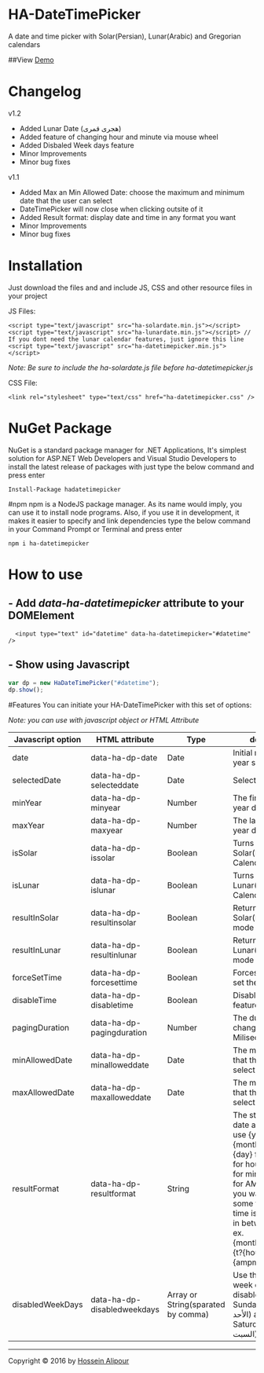 # HA-DateTimePicker
A date and time picker with Solar(Persian), Lunar(Arabic) and Gregorian calendars

##View [Demo](http://demos.hosseinalipour.ir/ha-datetimepicker)

# Changelog
v1.2
 - Added Lunar Date (هجری قمری)
 - Added feature of changing hour and minute via mouse wheel
 - Added Disbaled Week days feature
 - Minor Improvements
 - Minor bug fixes

v1.1
 - Added Max an Min Allowed Date: choose the maximum and minimum date that the user can select 
 - DateTimePicker will now close when clicking outsite of it
 - Added Result format: display date and time in any format you want
 - Minor Improvements
 - Minor bug fixes

# Installation

Just download the files and and include JS, CSS and other resource files in your project

JS Files:
```
<script type="text/javascript" src="ha-solardate.min.js"></script>
<script type="text/javascript" src="ha-lunardate.min.js"></script> // If you dont need the lunar calendar features, just ignore this line
<script type="text/javascript" src="ha-datetimepicker.min.js"></script>
```
*Note: Be sure to include the ha-solardate.js file before ha-datetimepicker.js*

CSS File:
```
<link rel="stylesheet" type="text/css" href="ha-datetimepicker.css" />
```

# NuGet Package
 
 NuGet is a standard package manager for .NET Applications, It's simplest solution for ASP.NET Web Developers and Visual Studio Developers to install the latest release of packages with just type the below command and press enter
 
 ```
 Install-Package hadatetimepicker
 ```
 
#npm
npm is a NodeJS package manager. As its name would imply, you can use it to install node programs. Also, if you use it in development, it makes it easier to specify and link dependencies type the below command in your Command Prompt or Terminal and press enter

```
npm i ha-datetimepicker
```

# How to use

## - Add *data-ha-datetimepicker* attribute to your DOMElement

```
  <input type="text" id="datetime" data-ha-datetimepicker="#datetime" />
```

## - Show using Javascript

  ```javascript
  var dp = new HaDateTimePicker("#datetime");
  dp.show();
  ```
  
#Features
You can initiate your HA-DateTimePicker with this set of options:

*Note: you can use with javascript object or HTML Attribute*

Javascript option | HTML attribute | Type | description
------------ | ------------- | ------------- | -------------
date | data-ha-dp-date | Date | Initial month and year sheet
selectedDate | data-ha-dp-selecteddate | Date | Selected Date
minYear | data-ha-dp-minyear | Number | The first year in the year dropdown list
maxYear | data-ha-dp-maxyear | Number | The last year in the year dropdown list
isSolar | data-ha-dp-issolar | Boolean | Turns into Solar(Persian) Calendar
isLunar | data-ha-dp-islunar | Boolean | Turns into Lunar(Arabic) Calendar
resultInSolar | data-ha-dp-resultinsolar | Boolean | Returns the result in Solar(Persian) date mode
resultInLunar | data-ha-dp-resultinlunar | Boolean | Returns the result in Lunar(Arabic) date mode
forceSetTime | data-ha-dp-forcesettime | Boolean | Forces the user to set the time
disableTime | data-ha-dp-disabletime | Boolean | Disables the time feature
pagingDuration | data-ha-dp-pagingduration | Number | The duration time of changing month (In Miliseconds)
minAllowedDate | data-ha-dp-minalloweddate | Date | The minimum date that the user can select
maxAllowedDate | data-ha-dp-maxalloweddate | Date | The maximum date that the user can select
resultFormat | data-ha-dp-resultformat | String | The string format of date and time result. use {year} for year, {month} for month, {day} for day, {hour} for hour, {minute} for minute, {ampm} for AM or Pm and if you want to display some text only when time is available put in between {t? and }. ex. {month}/{day}/{year} {t?{hour}:{minute} {ampm}}
disabledWeekDays | data-ha-dp-disabledweekdays | Array or String(sparated by comma) | Use the number of week days to disable them.  1 for Sunday(یکشنبه or الأحد) and 7 for Saturday(شنبه or السبت)



***
Copyright © 2016 by [Hossein Alipour](http://hosseinalipour.ir)

